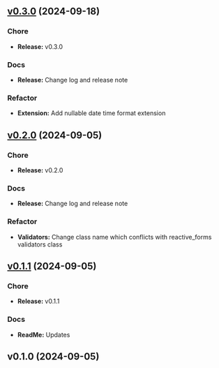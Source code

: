 
<a name="v0.3.0"></a>
## [v0.3.0](https://github.com/pasaneramusugoda/flutter_support_pack/compare/v0.2.0...v0.3.0) (2024-09-18)

### Chore

* **Release:** v0.3.0

### Docs

* **Release:** Change log and release note

### Refactor

* **Extension:** Add nullable date time format extension


<a name="v0.2.0"></a>
## [v0.2.0](https://github.com/pasaneramusugoda/flutter_support_pack/compare/v0.1.1...v0.2.0) (2024-09-05)

### Chore

* **Release:** v0.2.0

### Docs

* **Release:** Change log and release note

### Refactor

* **Validators:** Change class name which conflicts with reactive_forms validators class


<a name="v0.1.1"></a>
## [v0.1.1](https://github.com/pasaneramusugoda/flutter_support_pack/compare/v0.1.0...v0.1.1) (2024-09-05)

### Chore

* **Release:** v0.1.1

### Docs

* **ReadMe:** Updates


<a name="v0.1.0"></a>
## v0.1.0 (2024-09-05)


